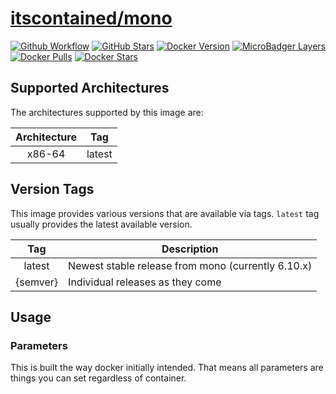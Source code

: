 # [itscontained/mono](https://github.com/itscontained/mono)
[![Github Workflow](https://img.shields.io/github/workflow/status/itscontained/mono/Check%20and%20Push?labelColor=555555&logoColor=ffffff&style=for-the-badge&logo=github)](https://github.com/itscontained/mono/actions?query=workflow%3A%22Check+and+Push%22)
[![GitHub Stars](https://img.shields.io/github/stars/itscontained/mono.svg?color=00E5D2&labelColor=555555&logoColor=ffffff&style=for-the-badge&logo=github)](https://github.com/itscontained/mono)
[![Docker Version](https://img.shields.io/docker/v/itscontained/mono.svg?sort=semver&color=00E5D2&labelColor=555555&logoColor=ffffff&style=for-the-badge&logo=docker)](https://hub.docker.com/r/itscontained/mono/tags)
[![MicroBadger Layers](https://img.shields.io/microbadger/layers/itscontained/mono.svg?color=00E5D2&labelColor=555555&logoColor=ffffff&style=for-the-badge&logo=docker)](https://microbadger.com/images/itscontained/mono)
[![Docker Pulls](https://img.shields.io/docker/pulls/itscontained/mono.svg?color=00E5D2&labelColor=555555&logoColor=ffffff&style=for-the-badge&label=pulls&logo=docker)](https://hub.docker.com/r/itscontained/mono)
[![Docker Stars](https://img.shields.io/docker/stars/itscontained/mono.svg?color=00E5D2&labelColor=555555&logoColor=ffffff&style=for-the-badge&label=stars&logo=docker)](https://hub.docker.com/r/itscontained/mono)

## Supported Architectures
The architectures supported by this image are:

| Architecture | Tag |
| :----: | --- |
| x86-64 | latest |

## Version Tags

This image provides various versions that are available via tags. `latest` tag usually provides the latest available version.

| Tag | Description |
| :----: | --- |
| latest | Newest stable release from mono (currently 6.10.x) |
| {semver} | Individual releases as they come |

## Usage
### Parameters
This is built the way docker initially intended. That means all parameters are things you can set regardless of container.